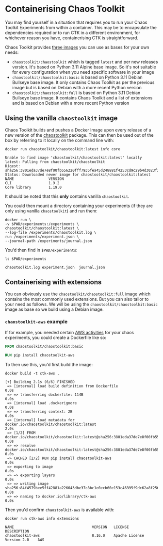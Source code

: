 # Containerising Chaos Toolkit

You may find yourself in a situation that requires you to run your Chaos Toolkit
Experiments from within a container. This may be to encapsulate the dependencies
required or to run CTK in a different environment, for whichever reason you have,
containerising CTK is straightforward.

Chaos Toolkit provides [three images][dockerhub] you can use as bases for your
own needs:

[dockerhub]: https://hub.docker.com/r/chaostoolkit/chaostoolkit

* `chaostoolkit/chaostoolkit` which is tagged `latest` and per new releases
  version. It's based on Python 3.11 Alpine base image. So it's not suitable
  for every configuration when you need specific software in your image
* `chaostoolkit/chaostoolkit:basic` is based on Python 3.11 Debian Bullseye base
  image. It only contains Chaos Toolkit as per the previous image but is based
  on Debian with a more recent Python version
* `chaostoolkit/chaostoolkit:full` is based on Python 3.11 Debian Bullseye base
  image. It contains Chaos Toolkit and a list of extensions and is based
  on Debian with a more recent Python version

## Using the vanilla `chaostoolkit` image

Chaos Toolkit builds and pushes a Docker Image upon every release of a new
version of the [chaostoolkit][] package. This can then be used out of the box
by referring to it locally on the command line with:

[chaostoolkit]: https://github.com/chaostoolkit/chaostoolkit

```console
docker run chaostoolkit/chaostoolkit:latest info core
```

```console
Unable to find image 'chaostoolkit/chaostoolkit:latest' locally
latest: Pulling from chaostoolkit/chaostoolkit
Digest: sha256:3801eda37de7e8f00fb556220fff7935fea45d248881f4253cd9c29b4d3023f3
Status: Downloaded newer image for chaostoolkit/chaostoolkit:latest
NAME                VERSION   
CLI                 1.9.2     
Core library        1.19.0
```

It should be noted that this **only** contains vanilla `chaostoolkit`.

You could then mount a directory containing your experiments (if they are only
using vanilla `chaostoolkit`) and run them:

```console
docker run \
-v $PWD/experiments:/experiments \
chaostoolkit/chaostoolkit:latest \
--log-file /experiments/chaostoolkit.log \
run /experiments/experiment.json \
--journal-path /experiments/journal.json
```

You'd then find in `$PWD/experiments`:

```console
ls $PWD/experiments
```

```
chaostoolkit.log experiment.json  journal.json
```

## Containerising with extensions

You can obviously use the `chaostoolkit/chaostoolkit:full` image which contains
the most commonly used extensions. But you can also tailor to your need as
follows. We will be using the `chaostoolkit/chaostoolkit:basic` image as base
so we build using a Debian image.

### `chaostoolkit-aws` example

If for example, you needed certain [AWS activities][] for your chaos
experiments, you could create a Dockerfile like so:

[AWS activities]: https://chaostoolkit.org/drivers/aws/

```dockerfile
FROM chaostoolkit/chaostoolkit:basic

RUN pip install chaostoolkit-aws
```

To then use this, you'd first build the image:

```console
docker build -t ctk-aws .
```

```console
[+] Building 2.1s (6/6) FINISHED                                                                                                                                                            
 => [internal] load build definition from Dockerfile                                                                                0.0s
 => => transferring dockerfile: 114B                                                                                                0.0s
 => [internal] load .dockerignore                                                                                                   0.0s
 => => transferring context: 2B                                                                                                     0.0s
 => [internal] load metadata for docker.io/chaostoolkit/chaostoolkit:latest                                                         2.0s
 => [1/2] FROM docker.io/chaostoolkit/chaostoolkit:latest@sha256:3801eda37de7e8f00fb556220fff7935fea45d248881f4253cd9c29b4d3023f3   0.0s
 => => resolve docker.io/chaostoolkit/chaostoolkit:latest@sha256:3801eda37de7e8f00fb556220fff7935fea45d248881f4253cd9c29b4d3023f3   0.0s
 => CACHED [2/2] RUN pip install chaostoolkit-aws                                                                                   0.0s
 => exporting to image                                                                                                              0.0s
 => => exporting layers                                                                                                             0.0s
 => => writing image sha256:84f4579bee5ff42881a226643dbe37c8bc1e0ecb60e153c46395f9dc62a8f256                                        0.0s
 => => naming to docker.io/library/ctk-aws                                                                                          0.0s
```

Then you'd confirm `chaostoolkit-aws` is available with:

```console
docker run ctk-aws info extensions
```

```
NAME                                    VERSION   LICENSE                       DESCRIPTION
chaostoolkit-aws                        0.16.0    Apache License Version 2.0    AWS
```
